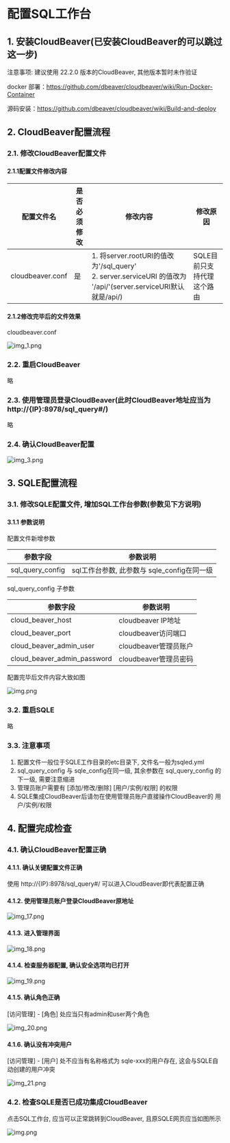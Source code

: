 # 配置SQL工作台

## 1. 安装CloudBeaver(已安装CloudBeaver的可以跳过这一步)

注意事项: 建议使用 22.2.0 版本的CloudBeaver, 其他版本暂时未作验证

docker 部署：https://github.com/dbeaver/cloudbeaver/wiki/Run-Docker-Container

源码安装：https://github.com/dbeaver/cloudbeaver/wiki/Build-and-deploy

## 2. CloudBeaver配置流程

### 2.1. 修改CloudBeaver配置文件

#### 2.1.1配置文件修改内容

| 配置文件名 | 是否必须修改 | 修改内容 | 修改原因 |
| --- | --- | --- | --- |
| cloudbeaver.conf | 是 | 1. 将server.rootURI的值改为'/sql_query'</br>2. server.serviceURI 的值改为 '/api/'(server.serviceURI默认就是/api/) | SQLE目前只支持代理这个路由 |

#### 2.1.2修改完毕后的文件效果

cloudbeaver.conf

![img_1.png](pictures/img_1.png)

### 2.2. 重启CloudBeaver

略

### 2.3. 使用管理员登录CloudBeaver(此时CloudBeaver地址应当为 http://{IP}:8978/sql_query#/)

略

### 2.4. 确认CloudBeaver配置

![img_3.png](pictures/img_3.png)

## 3. SQLE配置流程

### 3.1. 修改SQLE配置文件, 增加SQL工作台参数(参数见下方说明)

#### 3.1.1 参数说明

配置文件新增参数

| 参数字段 | 参数说明 |
| --- | --- |
| sql_query_config | sql工作台参数, 此参数与 sqle_config在同一级 |

sql_query_config 子参数

| 参数字段 | 参数说明 |
| --- | --- |
| cloud_beaver_host | cloudbeaver IP地址 |
| cloud_beaver_port | cloudbeaver访问端口 |
| cloud_beaver_admin_user | cloudbeaver管理员账户 |
| cloud_beaver_admin_password | cloudbeaver管理员密码 |

配置完毕后文件内容大致如图

![img.png](pictures/img.png)

### 3.2. 重启SQLE

略

### 3.3. 注意事项

1. 配置文件一般位于SQLE工作目录的etc目录下, 文件名一般为sqled.yml
2. sql_query_config 与 sqle_config在同一级, 其余参数在 sql_query_config 的下一级, 需要注意缩进
3. 管理员账户需要有 [添加/修改/删除] [用户/实例/权限] 的权限
4. SQLE集成CloudBeaver后请勿在使用管理员账户直接操作CloudBeaver的 用户/实例/权限

## 4. 配置完成检查

### 4.1. 确认CloudBeaver配置正确

#### 4.1.1. 确认关键配置文件正确

使用 http://{IP}:8978/sql_query#/ 可以进入CloudBeaver即代表配置正确

#### 4.1.2. 使用管理员账户登录CloudBeaver原地址

![img_17.png](pictures/img_17.png)

#### 4.1.3. 进入管理界面

![img_18.png](pictures/img_18.png)

#### 4.1.4. 检查服务器配置, 确认安全选项均已打开

![img_19.png](pictures/img_19.png)

#### 4.1.5. 确认角色正确

[访问管理] - [角色] 处应当只有admin和user两个角色

![img_20.png](pictures/img_20.png)

#### 4.1.6. 确认没有冲突用户

[访问管理] - [用户] 处不应当有名称格式为 sqle-xxx的用户存在, 这会与SQLE自动创建的用户冲突

![img_21.png](pictures/img_21.png)

### 4.2. 检查SQLE是否已成功集成CloudBeaver

点击SQL工作台, 应当可以正常跳转到CloudBeaver, 且原SQLE网页应当如图所示

![img.png](pictures/img_16.png)
